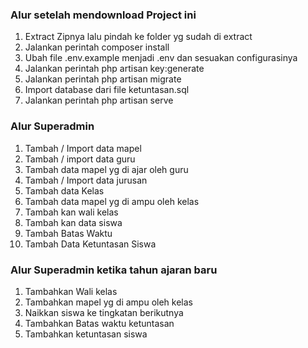 ### Alur setelah mendownload Project ini
1. Extract Zipnya lalu pindah ke folder yg sudah di extract
2. Jalankan perintah composer install
3. Ubah file .env.example menjadi .env dan sesuakan configurasinya
4. Jalankan perintah php artisan key:generate
5. Jalankan perintah php artisan migrate
6. Import database dari file ketuntasan.sql
7. Jalankan perintah php artisan serve


### Alur Superadmin

1. Tambah / Import data mapel
1. Tambah / import data guru
1. Tambah data mapel yg di ajar oleh guru
1. Tambah / Import data jurusan
1. Tambah data Kelas
1. Tambah data mapel yg di ampu oleh kelas
1. Tambah kan wali kelas
1. Tambah kan data siswa
1. Tambah Batas Waktu
1. Tambah Data Ketuntasan Siswa

### Alur Superadmin ketika tahun ajaran baru
1. Tambahkan Wali kelas
1. Tambahkan mapel yg di ampu oleh kelas
1. Naikkan siswa ke tingkatan berikutnya
1. Tambahkan Batas waktu ketuntasan
1. Tambahkan ketuntasan siswa

